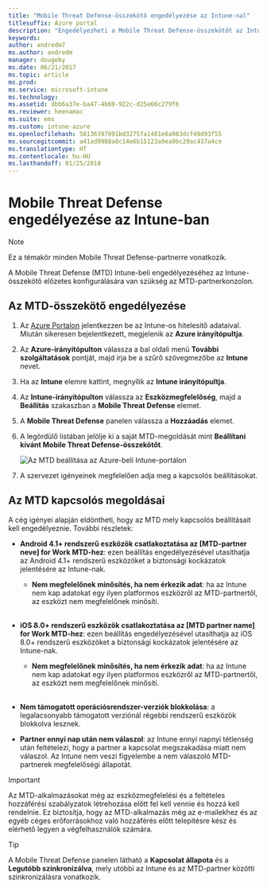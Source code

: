 ```yaml
---
title: "Mobile Threat Defense-összekötő engedélyezése az Intune-nal"
titlesuffix: Azure portal
description: "Engedélyezheti a Mobile Threat Defense-összekötőt az Intune-ban."
keywords: 
author: andredm7
ms.author: andredm
manager: dougeby
ms.date: 06/21/2017
ms.topic: article
ms.prod: 
ms.service: microsoft-intune
ms.technology: 
ms.assetid: dbb6a37e-ba47-4b69-922c-d25e66c279f6
ms.reviewer: heenamac
ms.suite: ems
ms.custom: intune-azure
ms.openlocfilehash: 50136397091bd3275fa1481e6a983dcf49d93f55
ms.sourcegitcommit: a41ad9988a8c14e6b15123a9ea9bc29ac437a4ce
ms.translationtype: HT
ms.contentlocale: hu-HU
ms.lasthandoff: 01/25/2018
---
```

# <a name="enable-mobile-threat-defense-in-intune"></a>Mobile Threat Defense engedélyezése az Intune-ban

> [!NOTE] 
> Ez a témakör minden Mobile Threat Defense-partnerre vonatkozik.

A Mobile Threat Defense (MTD) Intune-beli engedélyezéséhez az Intune-összekötő előzetes konfigurálására van szükség az MTD-partnerkonzolon.

## <a name="to-enable-the-mtd-connector"></a>Az MTD-összekötő engedélyezése

1. Az [Azure Portalon](https://portal.azure.com) jelentkezzen be az Intune-os hitelesítő adataival. Miután sikeresen bejelentkezett, megjelenik az **Azure irányítópultja**.

2. Az **Azure-irányítópulton** válassza a bal oldali menü **További szolgáltatások** pontját, majd írja be a szűrő szövegmezőbe az **Intune** nevet.

3. Ha az **Intune** elemre kattint, megnyílik az **Intune irányítópultja**.

4. Az **Intune-irányítópulton** válassza az **Eszközmegfelelőség**, majd a **Beállítás** szakaszban a **Mobile Threat Defense** elemet.

5. A **Mobile Threat Defense** panelen válassza a **Hozzáadás** elemet.

6. A legördülő listában jelölje ki a saját MTD-megoldását mint **Beállítani kívánt Mobile Threat Defense-összekötőt**.

    ![Az MTD beállítása az Azure-beli Intune-portálon](./media/enable-mtd-connector-1.png)

7. A szervezet igényeinek megfelelően adja meg a kapcsolós beállításokat.

## <a name="mtd-toggle-options"></a>Az MTD kapcsolós megoldásai

A cég igényei alapján eldöntheti, hogy az MTD mely kapcsolós beállításait kell engedélyeznie. További részletek:

- **Android 4.1+ rendszerű eszközök csatlakoztatása az [MTD-partner neve] for Work MTD-hez**: ezen beállítás engedélyezésével utasíthatja az Android 4.1+ rendszerű eszközöket a biztonsági kockázatok jelentésére az Intune-nak.
    - **Nem megfelelőnek minősítés, ha nem érkezik adat**: ha az Intune nem kap adatokat egy ilyen platformos eszközről az MTD-partnertől, az eszközt nem megfelelőnek minősíti.
<br></br>
- **iOS 8.0+ rendszerű eszközök csatlakoztatása az [MTD partner name] for Work MTD-hez**: ezen beállítás engedélyezésével utasíthatja az iOS 8.0+ rendszerű eszközöket a biztonsági kockázatok jelentésére az Intune-nak.
    - **Nem megfelelőnek minősítés, ha nem érkezik adat**: ha az Intune nem kap adatokat egy ilyen platformos eszközről az MTD-partnertől, az eszközt nem megfelelőnek minősíti.
<br></br>
- **Nem támogatott operációsrendszer-verziók blokkolása**: a legalacsonyabb támogatott verziónál régebbi rendszerű eszközök blokkolva lesznek.

- **Partner ennyi nap után nem válaszol**: az Intune ennyi napnyi tétlenség után feltételezi, hogy a partner a kapcsolat megszakadása miatt nem válaszol. Az Intune nem veszi figyelembe a nem válaszoló MTD-partnerek megfelelőségi állapotát.

> [!IMPORTANT] 
> Az MTD-alkalmazásokat még az eszközmegfelelési és a feltételes hozzáférési szabályzatok létrehozása előtt fel kell vennie és hozzá kell rendelnie. Ez biztosítja, hogy az MTD-alkalmazás még az e-mailekhez és az egyéb céges erőforrásokhoz való hozzáférés előtt telepítésre kész és elérhető legyen a végfelhasználók számára.

> [!TIP]
> A Mobile Threat Defense panelen látható a **Kapcsolat állapota** és a **Legutóbb szinkronizálva**, mely utóbbi az Intune és az MTD-partner közötti szinkronizálásra vonatkozik.

